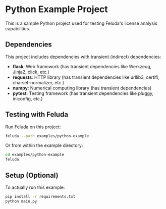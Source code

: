 # Python Example Project

This is a sample Python project used for testing Feluda's license analysis capabilities.

## Dependencies

This project includes dependencies with transient (indirect) dependencies:
- **flask**: Web framework (has transient dependencies like Werkzeug, Jinja2, click, etc.)
- **requests**: HTTP library (has transient dependencies like urllib3, certifi, charset-normalizer, etc.)
- **numpy**: Numerical computing library (has transient dependencies)
- **pytest**: Testing framework (has transient dependencies like pluggy, iniconfig, etc.)

## Testing with Feluda

Run Feluda on this project:

```sh
feluda --path examples/python-example
```

Or from within the example directory:

```sh
cd examples/python-example
feluda
```

## Setup (Optional)

To actually run this example:

```sh
pip install -r requirements.txt
python main.py
```
